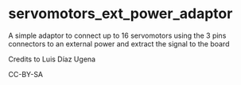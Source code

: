 # servomotors_ext_power_adaptor
A simple adaptor to connect up to 16 servomotors using the 3 pins connectors to an external power and extract the signal to the board

Credits to Luis Díaz Ugena

CC-BY-SA
